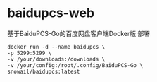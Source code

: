 # baidupcs-web

基于BaiduPCS-Go的百度网盘客户端Docker版
部署
```
docker run -d --name baidupcs \
-p 5299:5299 \
-v /your/downloads:/downloads \
-v /your/config:/root/.config/BaiduPCS-Go \
snowail/baidupcs:latest
```
